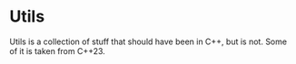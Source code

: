 Utils
=====

Utils is a collection of stuff that should have been in C++, but is not.
Some of it is taken from C++23.
